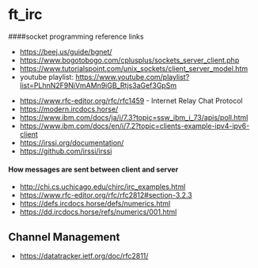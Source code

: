 # ft_irc

####socket programming reference links

- https://beej.us/guide/bgnet/
- https://www.bogotobogo.com/cplusplus/sockets_server_client.php
- https://www.tutorialspoint.com/unix_sockets/client_server_model.htm
- youtube playlist:  https://www.youtube.com/playlist?list=PLhnN2F9NiVmAMn9iGB_Rtjs3aGef3GpSm



* https://www.rfc-editor.org/rfc/rfc1459 - Internet Relay Chat Protocol
* https://modern.ircdocs.horse/
* https://www.ibm.com/docs/ja/i/7.3?topic=ssw_ibm_i_73/apis/poll.html
* https://www.ibm.com/docs/en/i/7.2?topic=clients-example-ipv4-ipv6-client
* https://irssi.org/documentation/
* https://github.com/irssi/irssi


#### How messages are sent between client and server
* http://chi.cs.uchicago.edu/chirc/irc_examples.html
* https://www.rfc-editor.org/rfc/rfc2812#section-3.2.3
* https://defs.ircdocs.horse/defs/numerics.html
* https://dd.ircdocs.horse/refs/numerics/001.html

## Channel Management
* https://datatracker.ietf.org/doc/rfc2811/